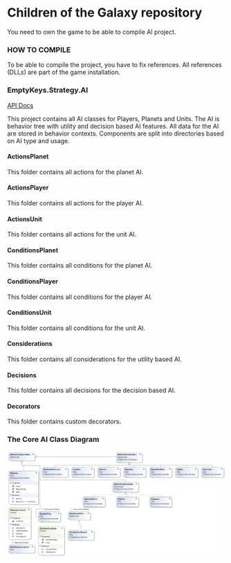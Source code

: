 # Children of the Galaxy repository

You need to own the game to be able to compile AI project.

### HOW TO COMPILE

To be able to compile the project, you have to fix references. All references (DLLs) are part of the game installation.

### EmptyKeys.Strategy.AI

[API Docs](https://emptykeys.github.io/Children-of-the-Galaxy/)

This project contains all AI classes for Players, Planets and Units. The AI is behavior tree with utility and decision based AI features. All data for the AI are stored in behavior contexts. Components are split into directories based on AI type and usage.

#### ActionsPlanet
This folder contains all actions for the planet AI.
#### ActionsPlayer
This folder contains all actions for the player AI.
#### ActionsUnit
This folder contains all actions for the unit AI.
#### ConditionsPlanet
This folder contains all conditions for the planet AI.
#### ConditionsPlayer
This folder contains all conditions for the player AI.
#### ConditionsUnit
This folder contains all conditions for the unit AI.
#### Considerations
This folder contains all considerations for the utility based AI.
#### Decisions
This folder contains all decisions for the decision based AI.
#### Decorators
This folder contains custom decorators.

### The Core AI Class Diagram

![Core AI Class Diagram](/AIDiagram.png)
